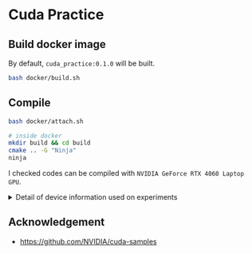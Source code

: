 # Cuda Practice

## Build docker image

By default, `cuda_practice:0.1.0` will be built.

```bash
bash docker/build.sh
```

## Compile

```bash
bash docker/attach.sh

# inside docker
mkdir build && cd build
cmake .. -G "Ninja"
ninja
```

I checked codes can be compiled with `NVIDIA GeForce RTX 4060 Laptop GPU`.
<details>
<summary>Detail of device information used on experiments</summary>
  
```text
Device Number: 0
  Device name: NVIDIA GeForce RTX 4060 Laptop GPU
  Memory Clock Rate (KHz):8001000
  Warp size: 32
  Max threads per block: 1024
  Max threads per multiprocessor: 1536
  Max threads per block dimension: (1024, 1024, 64)
  Max grid size: (2147483647, 65535, 65535)
  Total global memory (bytes): 8325824512
  Shared memory per block (bytes): 49152
  Memory bus width (bits): 128
  Compute capability: 8.9
```
</details>

## Acknowledgement

- https://github.com/NVIDIA/cuda-samples
